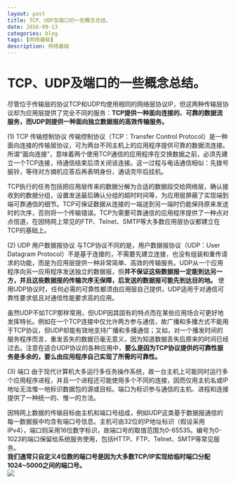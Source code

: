 ```yaml
---
layout: post
title: TCP、UDP及端口的一些概念总结。
date: 2016-09-13
categories: blog
tags: [网络基础]
description: 网络基础
---
```



# TCP、UDP及端口的一些概念总结。

尽管位于传输层的协议TCP和UDP均使用相同的网络层协议IP，但这两种传输层协议却为应用层提供了完全不同的服务：**TCP提供一种面向连接的、可靠的数据流服务，而UDP则提供一种面向独立数据报的高效传输服务。**  

(1) TCP 传输控制协议
传输控制协议（TCP：Transfer Control Protocol）是一种面向连接的传输层协议，可为两台不同主机上的应用程序提供可靠的数据流连接。所谓“面向连接”，意味着两个使用TCP通信的应用程序在交换数据之前，必须先建立一个TCP连接，待通信结束后须关闭该连接。这一过程与电话通信相似：先拨号振铃，等待对方摘机应答后再表明身份，通话完毕后挂机。  

TCP执行的任务包括把应用层传来的数据分解为合适的数据段交给网络层，确认接收到的数据分组，设置发送最后确认分组的超时时间等，为应用层屏蔽了实现端到端可靠通信的细节。TCP可保证数据从连接的一端送到另一端时仍能保持原来发送时的次序，否则将一个传输错误。TCP为需要可靠通信的应用程序提供了一种点对点信道，在因特网上常见的FTP、Telnet、SMTP等大多数应用层协议都建立在TCP的基础上。  

(2) UDP 用户数据报协议
与TCP协议不同的是，用户数据报协议（UDP：User Datagram Protocol）不是基于连接的，不需要先建立连接，也没有组装和重传请求的功能，而是为应用层提供一种非常简单、高效的传输服务。UDP从一个应用程序向另一应用程序发送独立的数据报，但**并不保证这些数据报一定能到达另一方，并且这些数据报的传输次序无保障，后发送的数据报可能先到达目的地。**   使用UDP协议时，任何必需的可靠性都须由应用层自己提供，UDP适用于对通信可靠性要求低且对通信性能要求高的应用。  

虽然UDP不如TCP那样常用，但UDP因其固有的特点而在某些应用场合可更好地发挥特长。例如在一个TCP连接中仅允许两方参与通信，故广播和多播方式不能用于TCP协议，但UDP却能有效地支持广播和多播通信；又如，对一个播发时间的服务程序而言，重发丢失的数据已毫无意义，因为知道数据丢失后原来的时间已经过去。注意在适合UDP协议的各种应用中，**要么是因为TCP协议提供的可靠性服务是多余的，要么由应用程序自己实现了所需的可靠性。**  

(3) 端口
由于现代计算机大多运行多任务操作系统，故一台主机上可能同时运行多个应用程序进程，并且一个进程还可能使用多个不同的连接，因而仅用主机名或IP地址无法惟一地标识数据包的源或目标。端口为标识参与通信的主机、进程和连接提供了一种统一的、惟一的方法。  

因特网上数据的传输目标由主机和端口号组成，例如UDP这类基于数据报通信的每一数据报中均含有端口号信息。主机可由32位的IP地址标识（假设采用
IPv4），端口则采用16位数字标识，故端口号的取值范围为0-65535。编号为0-1023的端口保留给系统服务使用，包括HTTP、FTP、Telnet、SMTP等常见服务。   
**我们通常只自定义4位数的端口号是因为大多数TCP/IP实现给临时端口分配1024~5000之间的端口号。**  
![](http://upload-images.jianshu.io/upload_images/3001083-dd243fd77c821f42.png?imageMogr2/auto-orient/strip%7CimageView2/2/w/1240)
